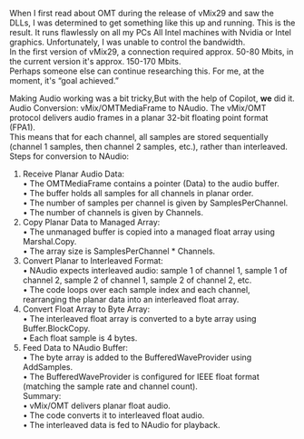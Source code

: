When I first read about OMT during the release of vMix29 and saw the DLLs, I was determined to get something like this up and running. This is the result. It runs flawlessly on all my PCs 
All Intel machines with Nvidia or Intel graphics. Unfortunately, I was unable to control the bandwidth.  
In the first version of vMix29, a connection required approx. 50-80 Mbits, in the current version it's approx. 150-170 Mbits.  
Perhaps someone else can continue researching this. For me, at the moment, it's “goal achieved.”  

Making Audio working was a bit tricky,But with the help of Copilot, **we** did it.  
Audio Conversion: vMix/OMTMediaFrame to NAudio. The vMix/OMT protocol delivers audio frames in a planar 32-bit floating point format (FPA1).    
This means that for each channel, all samples are stored sequentially (channel 1 samples, then channel 2 samples, etc.), rather than interleaved.    
Steps for conversion to NAudio:  
1.	Receive Planar Audio Data:  
•	The OMTMediaFrame contains a pointer (Data) to the audio buffer.  
•	The buffer holds all samples for all channels in planar order.  
•	The number of samples per channel is given by SamplesPerChannel.  
•	The number of channels is given by Channels.  
2.	Copy Planar Data to Managed Array:  
•	The unmanaged buffer is copied into a managed float array using Marshal.Copy.  
•	The array size is SamplesPerChannel * Channels.  
3.	Convert Planar to Interleaved Format:  
•	NAudio expects interleaved audio: sample 1 of channel 1, sample 1 of channel 2, sample 2 of channel 1, sample 2 of channel 2, etc.  
•	The code loops over each sample index and each channel, rearranging the planar data into an interleaved float array.  
4.	Convert Float Array to Byte Array:  
•	The interleaved float array is converted to a byte array using Buffer.BlockCopy.  
•	Each float sample is 4 bytes.  
5.	Feed Data to NAudio Buffer:  
•	The byte array is added to the BufferedWaveProvider using AddSamples.  
•	The BufferedWaveProvider is configured for IEEE float format (matching the sample rate and channel count).  
Summary:  
•	vMix/OMT delivers planar float audio.  
•	The code converts it to interleaved float audio.  
•	The interleaved data is fed to NAudio for playback.  
